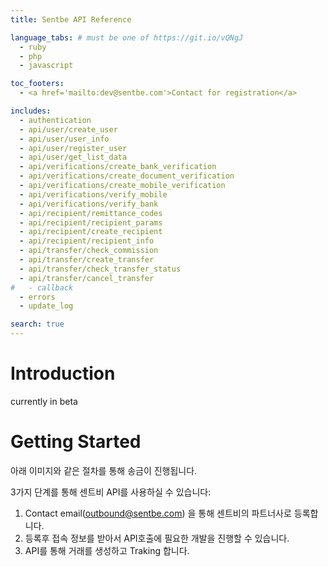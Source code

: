```yaml
---
title: Sentbe API Reference

language_tabs: # must be one of https://git.io/vQNgJ
  - ruby
  - php
  - javascript

toc_footers:
  - <a href='mailto:dev@sentbe.com'>Contact for registration</a>

includes:
  - authentication
  - api/user/create_user
  - api/user/user_info
  - api/user/register_user
  - api/user/get_list_data
  - api/verifications/create_bank_verification
  - api/verifications/create_document_verification
  - api/verifications/create_mobile_verification
  - api/verifications/verify_mobile
  - api/verifications/verify_bank
  - api/recipient/remittance_codes
  - api/recipient/recipient_params
  - api/recipient/create_recipient
  - api/recipient/recipient_info
  - api/transfer/check_commission
  - api/transfer/create_transfer
  - api/transfer/check_transfer_status
  - api/transfer/cancel_transfer
#   - callback
  - errors
  - update_log

search: true
---
```


# Introduction
currently in beta

# Getting Started
아래 이미지와 같은 절차를 통해 송금이 진행됩니다.

3가지 단계를 통해 센트비 API를 사용하실 수 있습니다:

1. Contact email(<a href="mailto:contact@sentbe.com">outbound@sentbe.com</a>) 을 통해 센트비의 파트너사로 등록합니다.
2. 등록후 접속 정보를 받아서 API호출에 필요한 개발을 진행할 수 있습니다.
3. API를 통해 거래를 생성하고 Traking 합니다.

